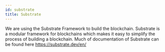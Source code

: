 ```yaml
---
id: substrate
title: Substrate
---
```


We are using the Substrate Framework to build the blockchain. Substrate is a modular framework for blockchains which makes it
easy to simplify the process of building a blockchain. Much of documentation of Substrate can be found here https://substrate.dev/en/
